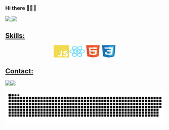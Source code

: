 ### Hi there 👨🏾‍💻

<!--
**raphael-caninde/raphael-caninde** is a ✨ _special_ ✨ repository because its `README.md` (this file) appears on your GitHub profile.

Here are some ideas to get you started:

- 🔭 I’m currently working on ...
- 🌱 I’m currently learning ...
- 👯 I’m looking to collaborate on ...
- 🤔 I’m looking for help with ...
- 💬 Ask me about ...
- 📫 How to reach me: ...
- 😄 Pronouns: ...
- ⚡ Fun fact: ...
-->
 <div style="display: flex">
  <a href="https://github.com/raphael-caninde">
  <img height="160em" src="https://github-readme-stats.vercel.app/api?username=raphael-caninde&show_icons=true&theme=tokyonight&include_all_commits=true&count_private=true"/>
  <img height="160em" src="https://github-readme-stats.vercel.app/api/top-langs/?username=raphael-caninde&layout=compact&langs_count=7&theme=tokyonight"/>
 </div>
 
 <h2>Skills:</h2>
 
 <div style="display: flex; justify-content: center;"><br>
  <img  alt="Rapha-Js" height="40" width="50" src="https://raw.githubusercontent.com/devicons/devicon/master/icons/javascript/javascript-plain.svg">
  <img  alt="Rapha-React" height="40" width="50" src="https://raw.githubusercontent.com/devicons/devicon/master/icons/react/react-original.svg">
  <img alt="Rapha-HTML" height="40" width="50" src="https://raw.githubusercontent.com/devicons/devicon/master/icons/html5/html5-original.svg">
  <img alt="Rapha-CSS" height="40" width="50" src="https://raw.githubusercontent.com/devicons/devicon/master/icons/css3/css3-original.svg">
 </div>
 
 <h2>Contact:</h2>
 
 <div>
  <a href = "mailto:rafaelloliveira2@gmail.com"><img src="https://img.shields.io/badge/Gmail-D14836?style=for-the-badge&logo=gmail&logoColor=white" target="_blank></a>
  <a href="https://www.linkedin.com/in/raphael-oliveiratiroc/" target="_blank"><img src="https://img.shields.io/badge/-LinkedIn-%230077B5?style=for-the-badge&logo=linkedin&logoColor=white" target="_blank"></a> 
 
 ![Snake animation](https://github.com/raphael-caninde/raphael-caninde/blob/output/github-contribution-grid-snake.svg)
 
 </div>
